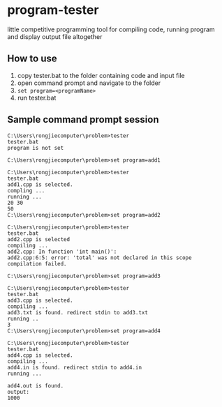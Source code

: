 # program-tester
little competitive programming tool for compiling code, running program and display output file altogether

## How to use
1. copy tester.bat to the folder containing code and input file
2. open command prompt and navigate to the folder
3. `set program=<programName>`
4. run tester.bat

## Sample command prompt session
```
C:\Users\rongjiecomputer\problem>tester
tester.bat
program is not set

C:\Users\rongjiecomputer\problem>set program=add1

C:\Users\rongjiecomputer\problem>tester
tester.bat
add1.cpp is selected.
compling ...
running ...
20 30
50
C:\Users\rongjiecomputer\problem>set program=add2

C:\Users\rongjiecomputer\problem>tester
tester.bat
add2.cpp is selected
compiling ...
add2.cpp: In function 'int main()':
add2.cpp:6:5: error: 'total' was not declared in this scope
compilation failed.

C:\Users\rongjiecomputer\problem>set program=add3

C:\Users\rongjiecomputer\problem>tester
tester.bat
add3.cpp is selected.
compiling ...
add3.txt is found. redirect stdin to add3.txt
running ..
3
C:\Users\rongjiecomputer\problem>set program=add4

C:\Users\rongjiecomputer\problem>tester
tester.bat
add4.cpp is selected.
compiling ...
add4.in is found. redirect stdin to add4.in
running ...

add4.out is found.
output:
1000
```
